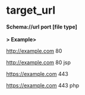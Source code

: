 <h1>target_url</h1>
<strong>Schema://url port [file type]
<br><br>>
Example></strong>

http://example.com 80


http://example.com 80 jsp


https://example.com 443


https://example.com 443 php

